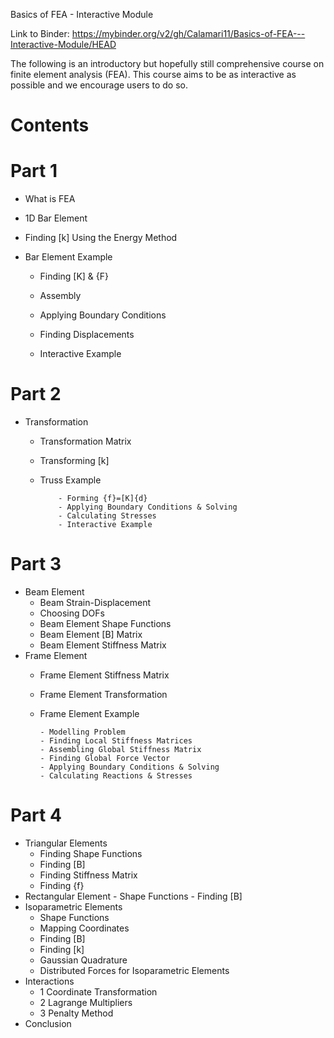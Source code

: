 Basics of FEA - Interactive Module

Link to Binder: https://mybinder.org/v2/gh/Calamari11/Basics-of-FEA---Interactive-Module/HEAD

The following is an introductory but hopefully still comprehensive course on finite element analysis (FEA). 
This course aims to be as interactive as possible and we encourage users to do so.

# Contents

# Part 1

- What is FEA

- 1D Bar Element

- Finding [k] Using the Energy Method

- Bar Element Example

    - Finding [K] & {F}
  
    - Assembly
  
    - Applying Boundary Conditions
  
    - Finding Displacements
  
    - Interactive Example

# Part 2

- Transformation
    - Transformation Matrix
    - Transforming [k]
    - Truss Example
      
              - Forming {f}=[K]{d}
              - Applying Boundary Conditions & Solving
              - Calculating Stresses
              - Interactive Example

# Part 3

- Beam Element
    - Beam Strain-Displacement
    - Choosing DOFs
    - Beam Element Shape Functions
    - Beam Element [B] Matrix
    - Beam Element Stiffness Matrix
- Frame Element
    - Frame Element Stiffness Matrix
    - Frame Element Transformation
    - Frame Element Example
 
          - Modelling Problem
          - Finding Local Stiffness Matrices
          - Assembling Global Stiffness Matrix
          - Finding Global Force Vector
          - Applying Boundary Conditions & Solving
          - Calculating Reactions & Stresses  

# Part 4

- Triangular Elements
    - Finding Shape Functions
    - Finding [B]
    - Finding Stiffness Matrix
    - Finding {f}
- Rectangular Element
      - Shape Functions
      - Finding [B]
- Isoparametric Elements
    - Shape Functions
    - Mapping Coordinates
    - Finding [B]
    - Finding [k]
    - Gaussian Quadrature
    - Distributed Forces for Isoparametric Elements
- Interactions
    - 1 Coordinate Transformation
    - 2 Lagrange Multipliers
    - 3 Penalty Method
- Conclusion
